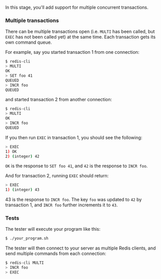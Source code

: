 In this stage, you'll add support for multiple concurrent transactions.

### Multiple transactions

There can be multiple transactions open (i.e. `MULTI` has been called, but `EXEC` has not been called yet) at the same time. Each
transaction gets its own command queue.

For example, say you started transaction 1 from one connection:

```bash
$ redis-cli
> MULTI
OK
> SET foo 41
QUEUED
> INCR foo
QUEUED
```

and started transaction 2 from another connection:

```bash
$ redis-cli
> MULTI
OK
> INCR foo
QUEUED
```

If you then run `EXEC` in transaction 1, you should see the following:

```bash
> EXEC
1) OK
2) (integer) 42
```

`OK` is the response to `SET foo 41`, and `42` is the response to `INCR foo`.

And for transaction 2, running `EXEC` should return:

```bash
> EXEC
1) (integer) 43
```

43 is the response to `INCR foo`. The key `foo` was updated to `42` by transaction 1, and `INCR foo` further increments it to `43`.

### Tests

The tester will execute your program like this:

```bash
$ ./your_program.sh
```

The tester will then connect to your server as multiple Redis clients, and send multiple commands from each connection:

```bash
$ redis-cli MULTI
> INCR foo
> EXEC
```
